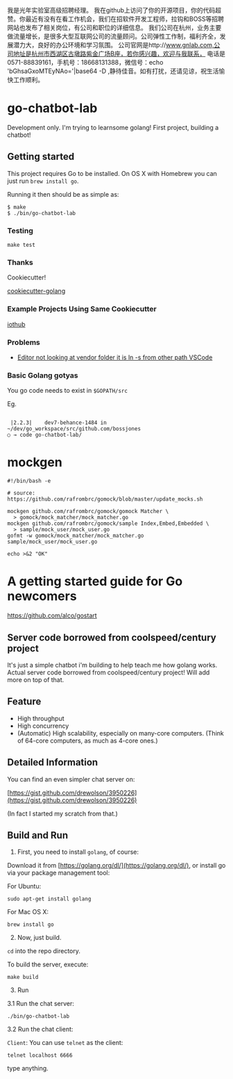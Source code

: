 我是光年实验室高级招聘经理。
我在github上访问了你的开源项目，你的代码超赞。你最近有没有在看工作机会，我们在招软件开发工程师，拉钩和BOSS等招聘网站也发布了相关岗位，有公司和职位的详细信息。
我们公司在杭州，业务主要做流量增长，是很多大型互联网公司的流量顾问。公司弹性工作制，福利齐全，发展潜力大，良好的办公环境和学习氛围。
公司官网是http://www.gnlab.com,公司地址是杭州市西湖区古墩路紫金广场B座，若你感兴趣，欢迎与我联系，
电话是0571-88839161，手机号：18668131388，微信号：echo 'bGhsaGxoMTEyNAo='|base64 -D ,静待佳音。如有打扰，还请见谅，祝生活愉快工作顺利。

# go-chatbot-lab

Development only. I'm trying to learnsome golang! First project, building a chatbot!

## Getting started

This project requires Go to be installed. On OS X with Homebrew you can just run `brew install go`.

Running it then should be as simple as:

```console
$ make
$ ./bin/go-chatbot-lab
```

### Testing

``make test``

### Thanks

Cookiecutter!

[cookiecutter-golang](https://github.com/lacion/cookiecutter-golang/tree/master)

### Example Projects Using Same Cookiecutter

[iothub](https://github.com/lacion/iothub)

### Problems

- [Editor not looking at vendor folder it is ln -s from other path VSCode](https://github.com/Microsoft/vscode-go/issues/1327)


### Basic Golang gotyas

You go code needs to exist in `$GOPATH/src`

Eg.

```

 |2.2.3|    dev7-behance-1484 in ~/dev/go_workspace/src/github.com/bossjones
○ → code go-chatbot-lab/
```

# mockgen

```
#!/bin/bash -e

# source: https://github.com/rafrombrc/gomock/blob/master/update_mocks.sh

mockgen github.com/rafrombrc/gomock/gomock Matcher \
  > gomock/mock_matcher/mock_matcher.go
mockgen github.com/rafrombrc/gomock/sample Index,Embed,Embedded \
  > sample/mock_user/mock_user.go
gofmt -w gomock/mock_matcher/mock_matcher.go sample/mock_user/mock_user.go

echo >&2 "OK"
```

# A getting started guide for Go newcomers

https://github.com/alco/gostart


## Server code borrowed from coolspeed/century project

It's just a simple chatbot i'm building to help teach me how golang works. Actual server code borrowed from coolspeed/century project! Will add more on top of that.
## Feature

* High throughput
* High concurrency
* (Automatic) High scalability, especially on many-core computers. (Think of 64-core computers, as much as 4-core ones.)

## Detailed Information

You can find an even simpler chat server on:

[https://gist.github.com/drewolson/3950226](https://gist.github.com/drewolson/3950226)

(In fact I started my scratch from that.)

## Build and Run

1) First, you need to install `golang`, of course:

Download it from [https://golang.org/dl/](https://golang.org/dl/), or install go via your package management tool:

For Ubuntu:

```
sudo apt-get install golang
```

For Mac OS X:

```
brew install go
```

2) Now, just build.

`cd` into the repo directory.

To build the server, execute:

```
make build
```

3) Run

3.1 Run the chat server:

```
./bin/go-chatbot-lab
```

3.2 Run the chat client:

`Client`: You can use `telnet` as the client:

```
telnet localhost 6666
```

type anything.
